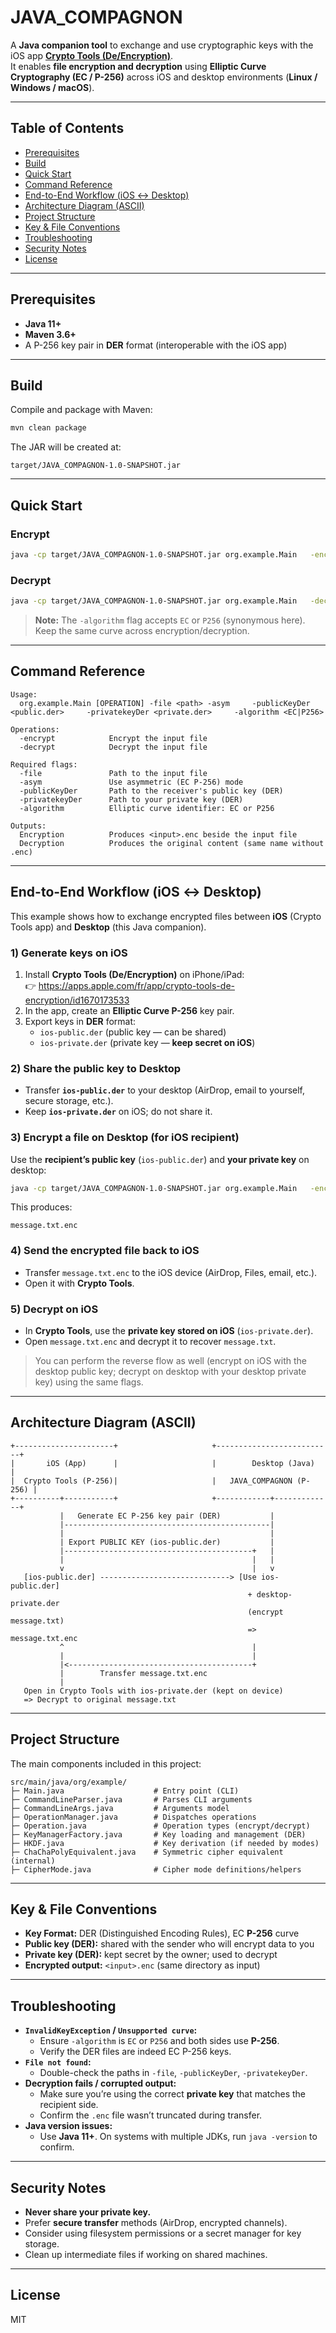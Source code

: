 # JAVA_COMPAGNON

A **Java companion tool** to exchange and use cryptographic keys with the iOS app **[Crypto Tools (De/Encryption)](https://apps.apple.com/fr/app/crypto-tools-de-encryption/id1670173533)**.  
It enables **file encryption and decryption** using **Elliptic Curve Cryptography (EC / P-256)** across iOS and desktop environments (**Linux / Windows / macOS**).

---

## Table of Contents

- [Prerequisites](#prerequisites)
- [Build](#build)
- [Quick Start](#quick-start)
- [Command Reference](#command-reference)
- [End-to-End Workflow (iOS ↔ Desktop)](#end-to-end-workflow-ios--desktop)
- [Architecture Diagram (ASCII)](#architecture-diagram-ascii)
- [Project Structure](#project-structure)
- [Key & File Conventions](#key--file-conventions)
- [Troubleshooting](#troubleshooting)
- [Security Notes](#security-notes)
- [License](#license)

---

## Prerequisites

- **Java 11+**
- **Maven 3.6+**
- A P-256 key pair in **DER** format (interoperable with the iOS app)

---

## Build

Compile and package with Maven:

```bash
mvn clean package
```

The JAR will be created at:

```text
target/JAVA_COMPAGNON-1.0-SNAPSHOT.jar
```

---

## Quick Start

### Encrypt

```bash
java -cp target/JAVA_COMPAGNON-1.0-SNAPSHOT.jar org.example.Main   -encrypt   -file ../../compagnon-java/Claire.txt   -asym   -publicKeyDer ../../compagnon-java/mac-Key/P256-0D0544294B19-public.der   -privatekeyDer ../../compagnon-java/localKey/private_p256.der   -algorithm EC
```

### Decrypt

```bash
java -cp target/JAVA_COMPAGNON-1.0-SNAPSHOT.jar org.example.Main   -decrypt   -file ../../compagnon-java/Claire.txt.enc   -asym   -publicKeyDer ../../compagnon-java/mac-Key/P256-0D0544294B19-public.der   -privatekeyDer ../../compagnon-java/localKey/private_p256.der   -algorithm P256
```

> **Note:** The `-algorithm` flag accepts `EC` or `P256` (synonymous here). Keep the same curve across encryption/decryption.

---

## Command Reference

```text
Usage:
  org.example.Main [OPERATION] -file <path> -asym     -publicKeyDer <public.der>     -privatekeyDer <private.der>     -algorithm <EC|P256>

Operations:
  -encrypt            Encrypt the input file
  -decrypt            Decrypt the input file

Required flags:
  -file               Path to the input file
  -asym               Use asymmetric (EC P-256) mode
  -publicKeyDer       Path to the receiver's public key (DER)
  -privatekeyDer      Path to your private key (DER)
  -algorithm          Elliptic curve identifier: EC or P256

Outputs:
  Encryption          Produces <input>.enc beside the input file
  Decryption          Produces the original content (same name without .enc)
```

---

## End-to-End Workflow (iOS ↔ Desktop)

This example shows how to exchange encrypted files between **iOS** (Crypto Tools app) and **Desktop** (this Java companion).

### 1) Generate keys on iOS

1. Install **Crypto Tools (De/Encryption)** on iPhone/iPad:  
   👉 https://apps.apple.com/fr/app/crypto-tools-de-encryption/id1670173533
2. In the app, create an **Elliptic Curve P-256** key pair.
3. Export keys in **DER** format:
   - `ios-public.der` (public key — can be shared)
   - `ios-private.der` (private key — **keep secret on iOS**)

### 2) Share the public key to Desktop

- Transfer **`ios-public.der`** to your desktop (AirDrop, email to yourself, secure storage, etc.).
- Keep **`ios-private.der`** on iOS; do not share it.

### 3) Encrypt a file on Desktop (for iOS recipient)

Use the **recipient’s public key** (`ios-public.der`) and **your private key** on desktop:

```bash
java -cp target/JAVA_COMPAGNON-1.0-SNAPSHOT.jar org.example.Main   -encrypt   -file message.txt   -asym   -publicKeyDer ios-public.der   -privatekeyDer desktop-private.der   -algorithm P256
```

This produces:

```text
message.txt.enc
```

### 4) Send the encrypted file back to iOS

- Transfer `message.txt.enc` to the iOS device (AirDrop, Files, email, etc.).
- Open it with **Crypto Tools**.

### 5) Decrypt on iOS

- In **Crypto Tools**, use the **private key stored on iOS** (`ios-private.der`).
- Open `message.txt.enc` and decrypt it to recover `message.txt`.

> You can perform the reverse flow as well (encrypt on iOS with the desktop public key; decrypt on desktop with your desktop private key) using the same flags.

---

## Architecture Diagram (ASCII)

```text
+----------------------+                     +--------------------------+
|       iOS (App)      |                     |        Desktop (Java)    |
|  Crypto Tools (P-256)|                     |   JAVA_COMPAGNON (P-256) |
+----------+-----------+                     +------------+-------------+
           |   Generate EC P-256 key pair (DER)           |
           |----------------------------------------------|
           |                                              |
           | Export PUBLIC KEY (ios-public.der)           |
           |------------------------------------------+   |
           |                                          |   |
           v                                          |   v
   [ios-public.der] -----------------------------> [Use ios-public.der]
                                                     + desktop-private.der
                                                     (encrypt message.txt)
                                                     => message.txt.enc
           ^                                          |
           |                                          |
           |<-----------------------------------------+
           |        Transfer message.txt.enc
           |
   Open in Crypto Tools with ios-private.der (kept on device)
   => Decrypt to original message.txt
```

---

## Project Structure

The main components included in this project:

```text
src/main/java/org/example/
├─ Main.java                    # Entry point (CLI)
├─ CommandLineParser.java       # Parses CLI arguments
├─ CommandLineArgs.java         # Arguments model
├─ OperationManager.java        # Dispatches operations
├─ Operation.java               # Operation types (encrypt/decrypt)
├─ KeyManagerFactory.java       # Key loading and management (DER)
├─ HKDF.java                    # Key derivation (if needed by modes)
├─ ChaChaPolyEquivalent.java    # Symmetric cipher equivalent (internal)
├─ CipherMode.java              # Cipher mode definitions/helpers
```

---

## Key & File Conventions

- **Key Format:** DER (Distinguished Encoding Rules), EC **P-256** curve
- **Public key (DER):** shared with the sender who will encrypt data to you
- **Private key (DER):** kept secret by the owner; used to decrypt
- **Encrypted output:** `<input>.enc` (same directory as input)

---

## Troubleshooting

- **`InvalidKeyException` / `Unsupported curve`:**
  - Ensure `-algorithm` is `EC` or `P256` and both sides use **P-256**.
  - Verify the DER files are indeed EC P-256 keys.
- **`File not found`:**
  - Double-check the paths in `-file`, `-publicKeyDer`, `-privatekeyDer`.
- **Decryption fails / corrupted output:**
  - Make sure you’re using the correct **private key** that matches the recipient side.
  - Confirm the `.enc` file wasn’t truncated during transfer.
- **Java version issues:**
  - Use **Java 11+**. On systems with multiple JDKs, run `java -version` to confirm.

---

## Security Notes

- **Never share your private key.**
- Prefer **secure transfer** methods (AirDrop, encrypted channels).
- Consider using filesystem permissions or a secret manager for key storage.
- Clean up intermediate files if working on shared machines.

---

## License
  MIT

